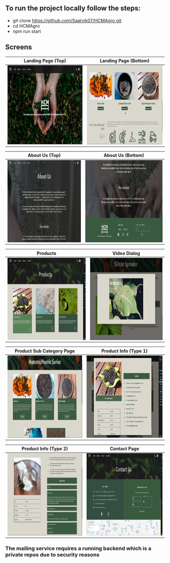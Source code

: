 ## To run the project locally follow the steps:
- git clone https://github.com/Saatvik07/HCMAgro.git
- cd HCMAgro
- npm run start

## Screens


Landing Page (Top)            |  Landing Page (Bottom) 
:-------------------------:|:------------------------:
<img src="/screens/1.PNG" height="250" width="auto" />  |  <img src="/screens/2.PNG" height="250" width="auto" /> 


About Us (Top)            |  About Us (Bottom)
:-------------------------:|:------------------------:
<img src="/screens/3.PNG" height="260" width="auto" />  |  <img src="/screens/4.PNG" height="260" width="auto" />

Products             |  Video Dialog 
:-------------------------:|:------------------------:
<img src="/screens/5.PNG" height="260" width="auto" />  |  <img src="/screens/6.PNG" height="260" width="auto" />

Product Sub Category Page            |   Product Info (Type 1)
:-------------------------:|:------------------------:
<img src="/screens/7.PNG" height="260" width="auto" />  |  <img src="/screens/8.PNG" height="260" width="auto" />

Product Info (Type 2)            |  Contact Page 
:-------------------------:|:------------------------:
<img src="/screens/9.PNG" height="260" width="auto" />  |  <img src="/screens/10.PNG" height="260" width="auto" />



### The mailing service requires a running backend which is a private repos due to security reasons
